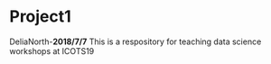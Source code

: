 
# Project1
DeliaNorth-**2018/7/7**
This is a respository for teaching data science workshops at ICOTS19
